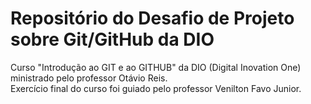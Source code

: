 # Repositório do Desafio de Projeto sobre Git/GitHub da DIO

Curso "Introdução ao GIT e ao GITHUB" da DIO (Digital Inovation One) ministrado pelo professor Otávio Reis.<br>
Exercício final do curso foi guiado pelo professor Venilton Favo Junior.
